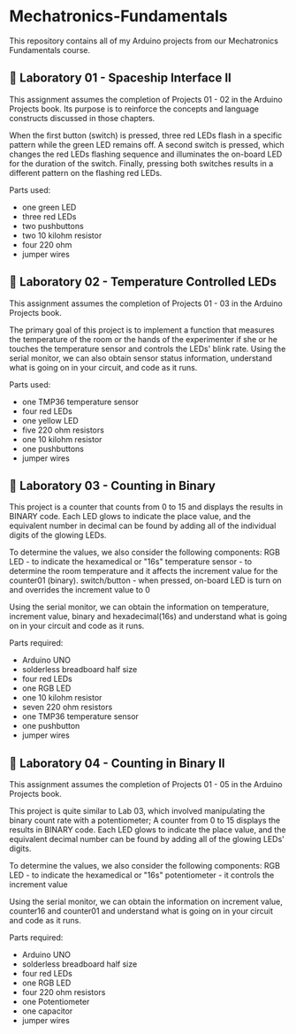 # Mechatronics-Fundamentals
This repository contains all of my Arduino projects from our Mechatronics Fundamentals course. 


## 🔎 Laboratory 01 - Spaceship Interface II
This assignment assumes the completion of Projects 01 - 02 in the Arduino Projects book. 
Its purpose is to reinforce the concepts and language constructs discussed in those chapters.

When the first button (switch) is pressed, three red LEDs flash in a specific pattern while the green LED remains off.
A second switch is pressed, which changes the red LEDs flashing sequence and illuminates the on-board LED for the duration of the switch. 
Finally, pressing both switches results in a different pattern on the flashing red LEDs.

  Parts used:
  - one green LED
  - three red LEDs
  - two pushbuttons
  - two 10 kilohm resistor
  - four 220 ohm
  - jumper wires 

## 🔎 Laboratory 02 - Temperature Controlled LEDs
This assignment assumes the completion of Projects 01 - 03 in the Arduino Projects book. 

The primary goal of this project is to implement a function that measures the temperature of the 
room or the hands of the experimenter if she or he touches the temperature sensor and controls the LEDs' blink rate.
Using the serial monitor, we can also obtain sensor status information, understand what is going 
on in your circuit, and code as it runs.

Parts used:
  - one TMP36 temperature sensor
  - four red LEDs
  - one yellow LED  
  - five 220 ohm resistors
  - one 10 kilohm resistor
  - one pushbuttons
  - jumper wires 
  
  
## 🔎 Laboratory 03 - Counting in Binary
This project is a counter that counts from 0 to 15 and displays the results in BINARY code.
Each LED glows to indicate the place value, and the equivalent number in decimal can be found 
by adding all of the individual digits of the glowing LEDs.

To determine the values, we also consider the following components:
 RGB LED - to indicate the hexamedical or "16s"
 temperature sensor - to determine the room temperature and it affects the increment value for the counter01 (binary).
 switch/button - when pressed, on-board LED is turn on and overrides the increment value to 0
 
Using the serial monitor, we can obtain the information on temperature, increment value, binary and hexadecimal(16s) and understand 
what is going on in your circuit and code as it runs.


Parts required:
  - Arduino UNO
  - solderless breadboard half size
  - four red LEDs
  - one RGB LED
  - one 10 kilohm resistor
  - seven 220 ohm resistors
  - one TMP36 temperature sensor
  - one pushbutton
  - jumper wires 
  

## 🔎 Laboratory 04 - Counting in Binary II
This assignment assumes the completion of Projects 01 - 05 in the Arduino Projects book. 

This project is quite similar to Lab 03, which involved manipulating the binary count rate with a potentiometer; 
A counter from 0 to 15 displays the results in BINARY code. Each LED glows to indicate the place value, 
and the equivalent decimal number can be found by adding all of the glowing LEDs' digits.

To determine the values, we also consider the following components:
 RGB LED - to indicate the hexamedical or "16s"
 potentiometer - it controls the increment value
 
Using the serial monitor, we can obtain the information on increment value, counter16 and counter01 and understand 
what is going on in your circuit and code as it runs.


Parts required:
  - Arduino UNO
  - solderless breadboard half size
  - four red LEDs
  - one RGB LED
  - four 220 ohm resistors
  - one Potentiometer
  - one capacitor
  - jumper wires 

